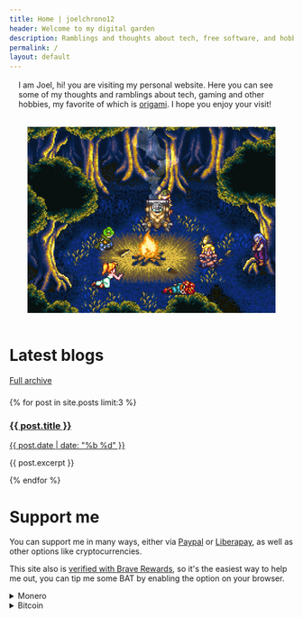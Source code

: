 ```yaml
---
title: Home | joelchrono12
header: Welcome to my digital garden
description: Ramblings and thoughts about tech, free software, and hobbies of my life, shared bit by bit.
permalink: /
layout: default
---
```


<div markdown="1" class="blog-data">
  <div class="wrapper" style="margin: 1rem;">
    <p>
    I am Joel, hi! you are visiting my personal website. Here you can see some of my thoughts and ramblings about tech, gaming and other hobbies, my favorite of which is <a href="/origami"> origami</a>. 
    I hope you enjoy your visit!
    </p>
  </div>
  <div class=wrapper style="min-width: 40%; margin: 1rem; padding: 1rem;" >
    <img style="opacity: 1;" src="/assets/img/chill_chrono_trigger.gif">
  </div>
</div>



<div class="blog-data" style="padding-bottom: .5rem;align-items: first baseline;">
<h1>Latest blogs</h1>
<a class=button href="/blog">Full archive</a>
</div>

<!--<div markdown="1" class="wrapper">-->

{% for post in site.posts limit:3 %}
<div class="posts wrapper">
<a class="post" href="{{ post.url }}">
<h3 class="post-title">{{ post.title }}</h3>
<span class="post-date">{{ post.date | date: "%b %d" }}</span>
</a>
<p>{{ post.excerpt }}
</p>
</div>
{% endfor %} 
<!--</div>-->

# Support me
<div markdown="1" class="wrapper">

You can support me in many ways, either via [Paypal](https://www.paypal.com/donate/?hosted_button_id=NAD2DMRXY22EW) or [Liberapay](https://liberapay.com/joelchrono12/donate), as well as other options like cryptocurrencies.

This site also is [verified with Brave Rewards](https://brave.com/), so it's the easiest way to help me out, you can tip me some BAT by enabling the option on your browser.

<details>
<summary>Monero</summary>
You can also <b>tip me with Monero</b> if you want something anonymous and privacy respecting!
<pre>
45Y7FRc1SfrB8YsoJKnoWqTxRaLdFRghaB5EvVaLhs3BMmr3mT5jsooKVVefyF6m4Hg3CyM24q7Ck6TrnbhWmmEMLVJmc1e
</pre>
<center><img src="./assets/img/monero"/></center>
</details>
<details>
<summary>Bitcoin</summary>
If you want to, I guess Bitcoin is fine too:
<pre>
bc1qhgpzq9x3lvnzm5nszqwr8a38mhcnu5y9vg3uhf
</pre>
</details>
</div>
